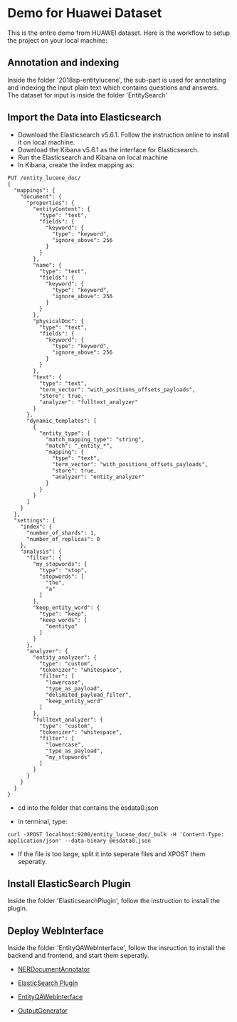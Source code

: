 # Demo for Huawei Dataset
This is the entire demo from HUAWEI	dataset. Here is the workflow to setup the project on your local machine:

## Annotation and indexing
Inside the folder '2018sp-entitylucene', the sub-part is used for annotating and indexing the input plain text which contains questions and answers. The dataset for input is inside the folder 'EntitySearch'

## Import the Data into Elasticsearch
- Download the Elasticsearch v5.6.1. Follow the instruction online to install it on local machine.
- Download the Kibana v5.6.1 as the interface for Elasticsearch.
- Run the Elasticsearch and Kibana on local machine
- In Kibana, create the index mapping as:
```
PUT /entity_lucene_doc/
{
  "mappings": {
    "document": {
      "properties": {
        "entityContent": {
          "type": "text",
          "fields": {
            "keyword": {
              "type": "keyword",
              "ignore_above": 256
            }
          }
        },
        "name": {
          "type": "text",
          "fields": {
            "keyword": {
              "type": "keyword",
              "ignore_above": 256
            }
          }
        },
        "physicalDoc": {
          "type": "text",
          "fields": {
            "keyword": {
              "type": "keyword",
              "ignore_above": 256
            }
          }
        },
        "text": {
          "type": "text",
          "term_vector": "with_positions_offsets_payloads",
          "store": true,
          "analyzer": "fulltext_analyzer"
        }
      },
      "dynamic_templates": [
        {
          "entity_type": {
            "match_mapping_type": "string",
            "match": "_entity_*",
            "mapping": {
              "type": "text",
              "term_vector": "with_positions_offsets_payloads",
              "store": true,
              "analyzer": "entity_analyzer"
            }
          }
        }
      ]
    }
  },
  "settings": {
    "index": {
      "number_of_shards": 1,
      "number_of_replicas": 0
    },
    "analysis": {
      "filter": {
        "my_stopwords": {
          "type": "stop",
          "stopwords": [
            "the",
            "a"
          ]
        },
        "keep_entity_word": {
          "type": "keep",
          "keep_words": [
            "oentityo"
          ]
        }
      },
      "analyzer": {
        "entity_analyzer": {
          "type": "custom",
          "tokenizer": "whitespace",
          "filter": [
            "lowercase",
            "type_as_payload",
            "delimited_payload_filter",
            "keep_entity_word"
          ]
        },
        "fulltext_analyzer": {
          "type": "custom",
          "tokenizer": "whitespace",
          "filter": [
            "lowercase",
            "type_as_payload",
            "my_stopwords"
          ]
        }
      }
    }
  }
}
```
- cd into the folder that contains the esdata0.json

- In terminal, type:
```
curl -XPOST localhost:9200/entity_lucene_doc/_bulk -H 'Content-Type: application/json' --data-binary @esdata0.json
```
- If the file is too large, split it into seperate files and XPOST them seperatly.

## Install ElasticSearch Plugin
Inside the folder 'ElasticsearchPlugin', follow the instruction to install the plugin.

## Deploy WebInterface
Inside the folder 'EntityQAWebInterface', follow the insruction to install the backend and frontend, and start them seperatly.

* [NERDocumentAnnotator](./2018sp-entitylucene/NERDocumentAnnotator/README.md)

* [ElasticSearch Plugin](./ElasticsearchPlugin/README.md)

* [EntityQAWebInterface](./EntityQAWebInterface/README.md)

* [OutputGenerator](./OutputGenerator/README.md)
